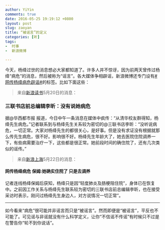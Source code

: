 ```yaml
---
author: YiYin
comments: true
date: 2016-05-25 19:19:12 +0800
layout: post
slug: zaoyan
title: “被谣言”的定义
categories: [听]
tags:
-  时事
-  新浪微博

---
```


<div class="commentsonquote">
	<div class="yiyin">今天，杨绛过世的消息想必大家都知道了。许多人并不惊讶，因为前两天曾传过杨绛“病危”的消息，然后被称为“谣言”。各大媒体争相辟谣，新浪微博还专门设有<a href="http://weibo.com/p/100808eadf791658f2a8e0af0c96af1bfc721c#_rnd1464175598880">#网传杨绛病危辟谣#</a>的标签。比如下面这些：</div>
</div>

<div class="quote"> <blockquote>
    	来自<a href="http://weibo.com/1513934187/Dwpwucwt8" target="_blank">新浪读书</a>5月20日的消息：
    </blockquote>
</div>

### 三联书店前总编辑李昕：没有说她病危

据@华西都市报 报道，今日中午一条消息在媒体中疯传：“从清华校友群得知，杨绛先生病危。”记者联系到与杨绛先生关系较为密切的@三联书店李昕：“没听说病危，一切正常。大家对杨绛先生的都很关心，是好事。但是没有求证没有根据就那么传先生病危，很不好。影响很不好。杨绛先生年龄大了，她去医院住院调养一下，有些病需要治疗一下，这些都是很正常。她前段时间的确住院了，还有几次类似的谣传。”

<div class="quote"> <blockquote>
    	来自<a href="http://weibo.com/1647662054/DwHO8s9l2" target="_blank">新浪上海</a>5月22日的消息：
    </blockquote>
</div>

#### 网传杨绛病危 保姆:她确实住院了 只是去调养

记者连线杨绛保姆后获知，杨绛只是因“轻度肺炎及肠梗阻住院”，身体已在恢复中。之前因工作关系与杨绛先生联系较为密切的三联书店前总编辑李昕，也在接受采访时表示，刚问过杨绛先生身边人，对方说情况一切正常”。

<hr>
<div class="commentsonquote">
	<div class="yiyin">如今看来“病危”很可能并非谣言而只是“被谣言”。然而即便是“被谣言”，平反也不可能了。可见谣与非谣就没有什么科学定义，让你“不信谣不传谣”有时候只不过是在警告你“轮不到你说话”。</div>
</div>
